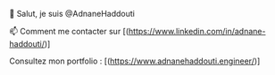 👋 Salut, je suis @AdnaneHaddouti 

📫 Comment me contacter sur [(https://www.linkedin.com/in/adnane-haddouti/)]


Consultez mon portfolio : [(https://www.adnanehaddouti.engineer/)]

<!-------- AdnaneHD/AdnaneHD is a ✨ special ✨ repository because its `README.md` appears
on your GitHub profile. You can click the Preview link to take a look at your changes.----->
